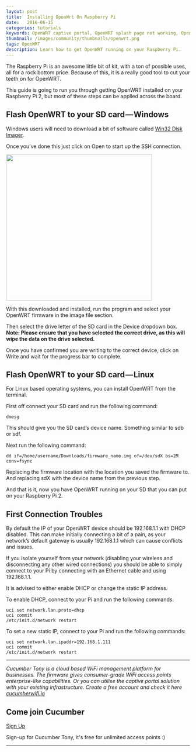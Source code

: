 ```yaml
---
layout: post
title:  Installing OpenWrt On Raspberry Pi
date:   2016-06-15
categories: tutorials
keywords: OpenWRT captive portal, OpenWRT splash page not working, OpenWRT splash page template, OpenWRT splash page free, OpenWRT splash page html, OpenWRT splash page hosting, OpenMesh captive portal, OpenMesh splash page not working, OpenMesh splash page template, OpenMesh splash page free, OpenMesh splash page html, OpenMesh splash page hosting, DD-WRT, OpenWRT Routing
thumbnail: /images/community/thumbnails/openwrt.png
tags: OpenWRT
description: Learn how to get OpenWRT running on your Raspberry Pi.
---
```


The Raspberry Pi is an awesome little bit of kit, with a ton of possible uses, all for a rock bottom price. Because of this, it is a really good tool to cut your teeth on for OpenWRT.

This guide is going to run you through getting OpenWRT installed on your Raspberry Pi 2, but most of these steps can be applied across the board.

## Flash OpenWRT to your SD card — Windows

Windows users will need to download a bit of software called [Win32 Disk Imager](https://sourceforge.net/projects/win32diskimager/).

Once you’ve done this just click on Open to start up the SSH connection.

<div class="mdl-typography--text-center">
  <img src="https://cdn-images-1.medium.com/max/880/0*QfqKCWA81l5rE5MU.jpg" width="400px">
</div>

With this downloaded and installed, run the program and select your OpenWRT firmware in the image file section.

Then select the drive letter of the SD card in the Device dropdown box. __Note: Please ensure that you have selected the correct drive, as this will wipe the data on the drive selected.__

Once you have confirmed you are writing to the correct device, click on Write and wait for the progress bar to complete.

## Flash OpenWRT to your SD card — Linux

For Linux based operating systems, you can install OpenWRT from the terminal.

First off connect your SD card and run the following command:

    dmesg

This should give you the SD card’s device name. Something similar to sdb or sdf.

Next run the following command:

    dd if=/home/username/Downloads/firmware_name.img of=/dev/sdX bs=2M conv=fsync

Replacing the firmware location with the location you saved the firmware to. And replacing sdX with the device name from the previous step.

And that is it, now you have OpenWRT running on your SD that you can put on your Raspberry Pi 2.

## First Connection Troubles

By default the IP of your OpenWRT device should be 192.168.1.1 with DHCP disabled. This can make initially connecting a bit of a pain, as your network’s default gateway is usually 192.168.1.1 which can cause conflicts and issues.

If you isolate yourself from your network (disabling your wireless and disconnecting any other wired connections) you should be able to simply connect to your Pi by connecting with an Ethernet cable and using 192.168.1.1.

It is advised to either enable DHCP or change the static IP address.

To enable DHCP, connect to your Pi and run the following commands:

    uci set network.lan.proto=dhcp
    uci commit
    /etc/init.d/network restart

To set a new static IP, connect to your Pi and run the following commands:

    uci set network.lan.ipaddr=192.168.1.111
    uci commit
    /etc/init.d/network restart

<hr>

*Cucumber Tony is a cloud based WiFi management platform for businesses. The firmware gives consumer-grade WiFi access points enterprise-like capabilities. Or you can utilise the captive portal solution with your existing infrastructure. Create a free account and check it here <a href="https://cucumberwifi.io">cucumberwifi.io</a>*


<div class="mdl-typography--text-center">

<h2>Come join Cucumber</h2>

<a href="https://my.ctapp.io/#/create" class="button success dst">Sign Up</a><br>

<p>Sign-up for Cucumber Tony, it's free for unlimited access points :)</p>

<hr>

</div>
